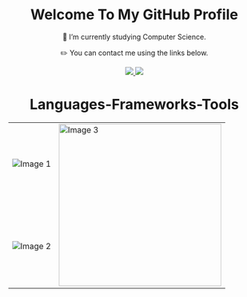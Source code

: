 <h1 align="center"> Welcome To My GitHub Profile </h1>
<div align="center">
 
 🏫 I’m currently studying Computer Science.
 
 ✏️ You can contact me using the links below.

 </div>
 <div align="center"> 
  <a href="mailto:radu.cruceat@gmail.com">
    <img src="https://img.shields.io/badge/Gmail-333333?style=for-the-badge&logo=gmail&logoColor=red" />
  </a>
  <a href="https://www.linkedin.com/in/radu-cruceat-6868441a5/" target="_blank">
    <img src="https://img.shields.io/badge/LinkedIn-0077B5?style=for-the-badge&logo=linkedin&logoColor=white" target="_blank" />
  </a>
</div>

<h1 align="center"> Languages-Frameworks-Tools </h1>
<table style="border-collapse: collapse;" align="center">
  <tr>
    <td>
      <img src="https://skillicons.dev/icons?i=c,cs,cpp,java,python,javascript,typescript" alt="Image 1">
    </td>
    <td rowspan="2">
      <img width="325" src="https://github-readme-stats.vercel.app/api/top-langs/?username=RaduCruceat&langs_count=10&hide_progress=true&layout=compact&theme=codeSTACKr&border_radius=10&size_weight=0.5&count_weight=0.5&exclude_repo=github-readme-stats" alt="Image 3">
    </td>
  </tr>
  <tr>
    <td>
      <img src="https://skillicons.dev/icons?i=github,mysql,firebase,angular,react,html,css" alt="Image 2">
    </td>
  </tr>
</table>

